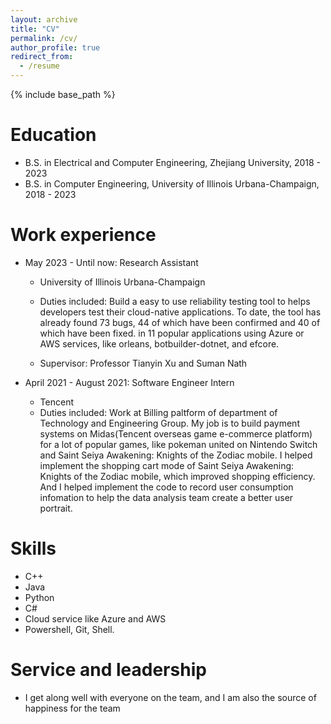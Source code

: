 ```yaml
---
layout: archive
title: "CV"
permalink: /cv/
author_profile: true
redirect_from:
  - /resume
---
```


{% include base_path %}

Education
======
* B.S. in Electrical and Computer Engineering, Zhejiang University, 2018 - 2023
* B.S. in Computer Engineering, University of Illinois Urbana-Champaign, 2018 - 2023

Work experience
======
* May 2023 - Until now: Research Assistant
  * University of Illinois Urbana-Champaign
  * Duties included: Build a easy to use reliability 
  testing tool to helps developers
  test their cloud-native applications. To date,
  the tool has already found 73 bugs, 44 of which have been confirmed and 40 of which have been fixed.
  in 11 popular applications using Azure or AWS services, like orleans, botbuilder-dotnet, and efcore.

  * Supervisor: Professor Tianyin Xu and Suman Nath

* April 2021 - August 2021: Software Engineer Intern
  * Tencent
  * Duties included: Work at Billing paltform of department of Technology and Engineering Group. My job is to build payment systems on Midas(Tencent overseas game e-commerce platform) for a lot of popular games, like pokeman united on Nintendo Switch and Saint Seiya Awakening: Knights of the Zodiac mobile. I helped implement the shopping cart mode of Saint Seiya Awakening: Knights of the Zodiac mobile, which improved shopping efficiency. And I helped implement the code to record user consumption infomation to help the data analysis team create a better user portrait.
  
Skills
======
* C++
* Java
* Python
* C#
* Cloud service like Azure and AWS
* Powershell, Git, Shell.

Service and leadership
======
* I get along well with everyone on the team, and I am also the source of happiness for the team
